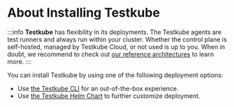 # About Installing Testkube

:::info
**Testkube** has flexibility in its deployments.
The Testkube agents are test runners and always run within your cluster.
Whether the control plane is self-hosted, managed by Testkube Cloud, or not used is up to you. When in doubt, we recommend to check out [our reference architectures][testkube-architectures] to learn more.
:::

You can install Testkube by using one of the following deployment options:

- Use [the Testkube CLI][testkube-cli] for an out-of-the-box experience.
- Use [the Testkube Helm Chart][testkube-helm] to further customize deployment.

[testkube-cloud]: https://app.testkube.io/.
[testkube-quickstart]: /articles/install/quickstart-install
[testkube-cli]: /articles/install/install-with-cli
[testkube-helm]: /articles/install/install-with-helm
[testkube-architectures]: /articles/install/reference-architectures
